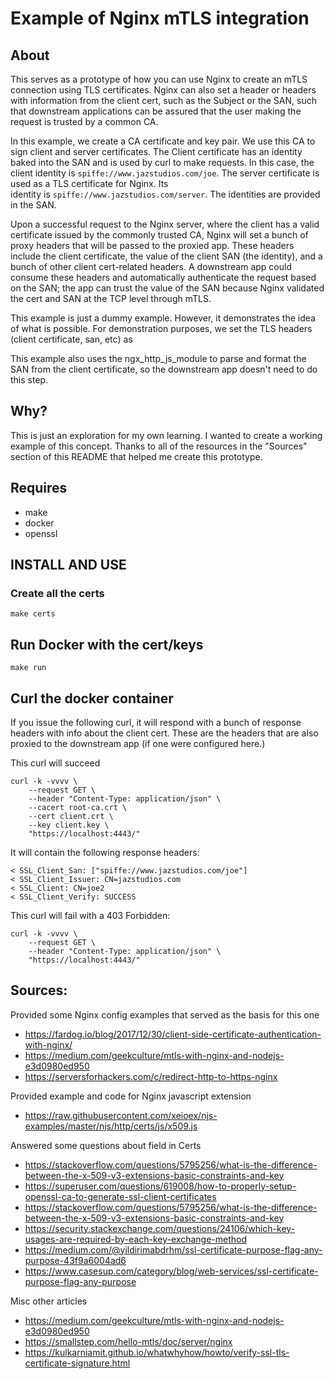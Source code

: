 # Example of Nginx mTLS integration

## About

This serves as a prototype of how you can use Nginx to create an mTLS connection using 
TLS certificates. Nginx can also set a header or headers with information from the client 
cert, such as the Subject or the SAN, such that downstream applications can be assured that
the user making the request is trusted by a common CA.

In this example, we create a CA certificate and key pair. We use this CA to sign client 
and server certificates. The Client certificate has an identity baked into the SAN and is
used by curl to make requests. In this case, the client identity is `spiffe://www.jazstudios.com/joe`. The server certificate is used as a TLS certificate for Nginx. Its  
identity is `spiffe://www.jazstudios.com/server`. The identities are provided in the SAN.

Upon a successful request to the Nginx server, where the client has a valid certificate 
issued by the commonly trusted CA, Nginx will set a bunch of proxy headers that will be 
passed to the proxied app. These headers include the client certificate, the value of 
the client SAN (the identity), and a bunch of other client cert-related headers. 
A downstream app could consume these headers and automatically authenticate the 
request based on the SAN; the app can trust the value of the SAN because 
Nginx validated the cert and SAN at the TCP level through mTLS. 

This example is just a dummy example. However, it  demonstrates the idea of what is 
possible. For demonstration purposes, we set the TLS headers (client certificate, san, etc) as

This example also uses the ngx_http_js_module to parse and format the SAN from the client
certificate, so the downstream app doesn't need to do this step.

## Why?

This is just an exploration for my own learning. I wanted to create a working example of
this concept. Thanks to all of the resources in the "Sources" section of this README that
helped me create this prototype.

## Requires

- make
- docker
- openssl

## INSTALL AND USE

### Create all the certs

    make certs

## Run Docker with the cert/keys

    make run

## Curl the docker container

If you issue the following curl, it will respond with a bunch of response headers
with info about the client cert. These are the headers that are also proxied to the
downstream app (if one were configured here.)

This curl will succeed

    curl -k -vvvv \
        --request GET \
        --header "Content-Type: application/json" \
        --cacert root-ca.crt \
        --cert client.crt \
        --key client.key \
        "https://localhost:4443/"

It will contain the following response headers:

    < SSL_Client_San: ["spiffe://www.jazstudios.com/joe"]
    < SSL_Client_Issuer: CN=jazstudios.com
    < SSL_Client: CN=joe2
    < SSL_Client_Verify: SUCCESS

This curl will fail with a 403 Forbidden:

    curl -k -vvvv \
        --request GET \
        --header "Content-Type: application/json" \
        "https://localhost:4443/"

## Sources:

Provided some Nginx config examples that served as the basis for this one

 - https://fardog.io/blog/2017/12/30/client-side-certificate-authentication-with-nginx/
 - https://medium.com/geekculture/mtls-with-nginx-and-nodejs-e3d0980ed950
 - https://serversforhackers.com/c/redirect-http-to-https-nginx


Provided example and code for Nginx javascript extension

- https://raw.githubusercontent.com/xeioex/njs-examples/master/njs/http/certs/js/x509.js

Answered some questions about field in Certs

- https://stackoverflow.com/questions/5795256/what-is-the-difference-between-the-x-509-v3-extensions-basic-constraints-and-key
- https://superuser.com/questions/619008/how-to-properly-setup-openssl-ca-to-generate-ssl-client-certificates
- https://stackoverflow.com/questions/5795256/what-is-the-difference-between-the-x-509-v3-extensions-basic-constraints-and-key
- https://security.stackexchange.com/questions/24106/which-key-usages-are-required-by-each-key-exchange-method
- https://medium.com/@yildirimabdrhm/ssl-certificate-purpose-flag-any-purpose-43f9a6004ad6
- https://www.casesup.com/category/blog/web-services/ssl-certificate-purpose-flag-any-purpose


Misc other articles

- https://medium.com/geekculture/mtls-with-nginx-and-nodejs-e3d0980ed950
- https://smallstep.com/hello-mtls/doc/server/nginx
- https://kulkarniamit.github.io/whatwhyhow/howto/verify-ssl-tls-certificate-signature.html